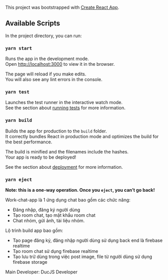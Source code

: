 This project was bootstrapped with [Create React App](https://github.com/facebook/create-react-app).

## Available Scripts

In the project directory, you can run:

### `yarn start`

Runs the app in the development mode.<br />
Open [http://localhost:3000](http://localhost:3000) to view it in the browser.

The page will reload if you make edits.<br />
You will also see any lint errors in the console.

### `yarn test`

Launches the test runner in the interactive watch mode.<br />
See the section about [running tests](https://facebook.github.io/create-react-app/docs/running-tests) for more information.

### `yarn build`

Builds the app for production to the `build` folder.<br />
It correctly bundles React in production mode and optimizes the build for the best performance.

The build is minified and the filenames include the hashes.<br />
Your app is ready to be deployed!

See the section about [deployment](https://facebook.github.io/create-react-app/docs/deployment) for more information.

### `yarn eject`

**Note: this is a one-way operation. Once you `eject`, you can’t go back!**

Work-chat-app là 1 ứng dụng chat bao gồm các chức năng:

- Đăng nhập, đăng ký người dùng
- Tạo room chat, tạo mật khẩu room chat
- Chat nhóm, gửi ảnh, tài liệu nhóm.

Lộ trình build app bao gồm:

- Tạo page đăng ký, đăng nhập người dùng sử dụng back end là firebase realtime
- Tạo room chat sử dụng firebase realtime
- Tạo lưu trữ dùng trong việc post image, file từ người dùng sử dụng firebase storage

Main Developer: DucJS Developer